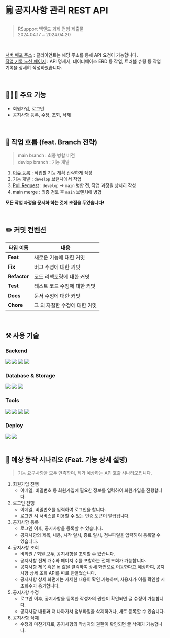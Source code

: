 # 🗒️ 공지사항 관리 REST API

> RSupport 백엔드 과제 전형 제출물 <br>
> 2024.04.17 ~ 2024.04.20
>
<br>

[서버 배포 주소](http://3.37.153.192) : 클라이언트는 해당 주소를 통해 API 요청이 가능합니다. <br>
[작업 기록 노션 페이지](https://stupendous-lumber-15e.notion.site/9ae88293619b4aa3ab1aec315a5f26e7) : API 명세서, 데이터베이스 ERD 등 작업, 트러블 슈팅 등 작업 기록을 상세히 작성하였습니다.

<br>

## 👩🏻‍💻 주요 기능
- 회원가입, 로그인
- 공지사항 등록, 수정, 조회, 삭제

<br>

## 👏 작업 흐름 (feat. Branch 전략)
> main branch : 최종 병합 버전 <br>
> devlop branch : 기능 개발
>
1. [이슈 등록](https://github.com/enjoy89/rsupport-repository/issues?q=is%3Aissue+is%3Aclosed) : 작업할 기능 계획 간략하게 작성
2. 기능 개발 : `develop` 브랜치에서 작업
3. [Pull Request](https://github.com/enjoy89/rsupport-repository/pulls?q=is%3Apr+is%3Aclosed) : `develop` -> `main` 병합 전, 작업 과정을 상세히 작성
4. main merge : 최종 검토 후 `main` 브랜치에 병합

**모든 작업 과정을 문서화 하는 것에 초점을 두었습니다!** <br>

<br>

## ✏️ 커밋 컨벤션 
|타입 이름|내용|
|------|---|
|**Feat**|새로운 기능에 대한 커밋|
|**Fix**|버그 수정에 대한 커밋|
|**Refactor**|코드 리팩토링에 대한 커밋|
|**Test**|테스트 코드 수정에 대한 커밋|
|**Docs**|문서 수정에 대한 커밋|
|**Chore**|그 외 자잘한 수정에 대한 커밋|


<br>

## ⚒️ 사용 기술

### Backend
<div>
<img src="https://img.shields.io/badge/Java 17-FF9E0F?style=for-the-badge&logo=Java&logoColor=white">
<img src="https://img.shields.io/badge/gradle-02303A?style=for-the-badge&logo=gradle&logoColor=white">
<img src="https://img.shields.io/badge/Spring Boot 3.1.10 -6DB33F?style=for-the-badge&logo=Spring Boot&logoColor=white">
<img src="https://img.shields.io/badge/Spring Security-6DB33F?style=for-the-badge&logo=Spring Security&logoColor=white">
</div>

### Database & Storage
<div>
<img src="https://img.shields.io/badge/Spring Data JPA-20336B?style=for-the-badge&logo=spring&logoColor=white">
<img src="https://img.shields.io/badge/MySQL-4479A1?style=for-the-badge&logo=MySQL&logoColor=white">
<img src="https://img.shields.io/badge/aws s3-FFB71B?style=for-the-badge&logo=Amazon aws&logoColor=white">
</div>

### Tools
<div>
<img src="https://img.shields.io/badge/Postman-FF6C37?style=for-the-badge&logo=postman&logoColor=white">
<img src="https://img.shields.io/badge/github-181717?style=for-the-badge&logo=github&logoColor=white">
<img src="https://img.shields.io/badge/Intellij idea-3B00B9?style=for-the-badge&logo=intellijidea&logoColor=white">
<img src="https://img.shields.io/badge/notion-000000?style=for-the-badge&logo=notion&logoColor=white">
</div>

### Deploy
<div>
<img src="https://img.shields.io/badge/docker-2496ED?style=for-the-badge&logo=docker&logoColor=white">
<img src="https://img.shields.io/badge/aws ec2-232F3E?style=for-the-badge&logo=amazonaws&logoColor=white">
</div>

<br>

## 🙌 예상 동작 시나리오 (Feat. 기능 상세 설명)
> 기능 요구사항을 모두 만족하며, 제가 예상하는 API 호출 시나리오입니다.
>
1. 회원가입 진행
   - 이메일, 비밀번호 등 회원가입에 필요한 정보를 입력하여 회원가입을 진행합니다.
2. 로그인 진행
   - 이메일, 비밀번호를 입력하여 로그인을 합니다.
   - 로그인 시 서비스를 이용할 수 있는 인증 토큰이 발급됩니다.
3. 공지사항 등록
   - 로그인 이후, 공지사항을 등록할 수 있습니다.
   - 공지사항의 제목, 내용, 시작 일시, 종료 일시, 첨부파일을 입력하여 등록할 수 있습니다.
4. 공지사항 조회
   - 비회원 / 회원 모두, 공지사항을 조회할 수 있습니다.
   - 공지사항 전체 개수와 페이지 수를 포함하는 전체 조회가 가능합니다.
   - 공지사항 제목 혹은 id 값을 클릭하여 상세 화면으로 이동한다고 예상하여, 공지사항 상세 조회 API를 따로 만들었습니다.
   - 공지사항 상세 화면에는 자세한 내용이 확인 가능하며, 사용자가 이를 확인할 시 조회수가 증가합니다.
5. 공지사항 수정
    - 로그인 이후, 공지사항을 등록한 작성자의 권한이 확인되면 글 수정이 가능합니다.
    - 공지사항 내용과 더 나아가서 첨부파일을 삭제하거나, 새로 등록할 수 있습니다.
6. 공지사항 삭제
    - 수정과 마찬가지로, 공지사항의 작성자의 권한이 확인되면 글 삭제가 가능합니다.

